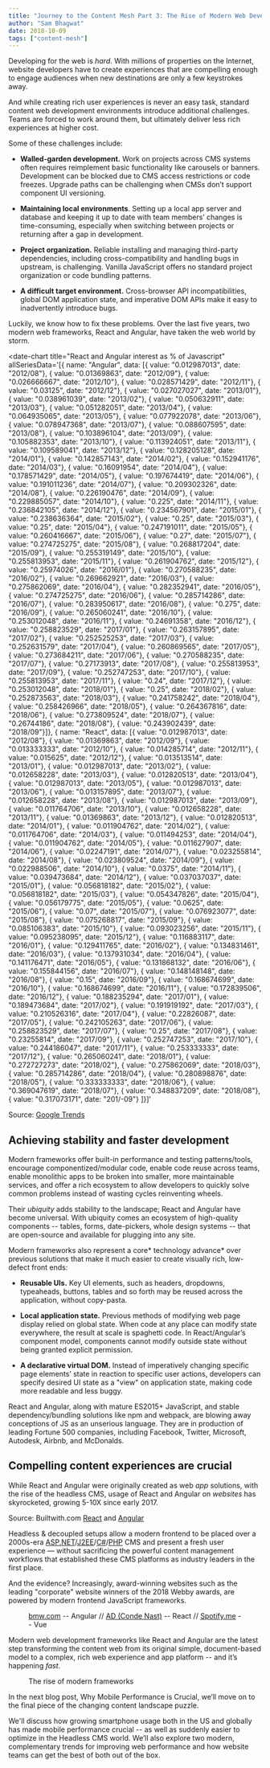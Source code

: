 ```yaml
---
title: "Journey to the Content Mesh Part 3: The Rise of Modern Web Development"
author: "Sam Bhagwat"
date: 2018-10-09
tags: ["content-mesh"]
---
```


Developing for the web is _hard_. With millions of properties on the Internet, website developers have to create experiences that are compelling enough to engage audiences when new destinations are only a few keystrokes away.

And while creating rich user experiences is never an easy task, standard content web development environments introduce additional challenges. Teams are forced to work around them, but ultimately deliver less rich experiences at higher cost.

Some of these challenges include:

- **Walled-garden development.** Work on projects across CMS systems often requires reimplement basic functionality like carousels or banners. Development can be blocked due to CMS access restrictions or code freezes. Upgrade paths can be challenging when CMSs don’t support component UI versioning.

- **Maintaining local environments**. Setting up a local app server and database and keeping it up to date with team members’ changes is time-consuming, especially when switching between projects or returning after a gap in development.

- **Project organization.** Reliable installing and managing third-party dependencies, including cross-compatibility and handling bugs in upstream, is challenging. Vanilla JavaScript offers no standard project organization or code bundling patterns.

- **A difficult target environment.** Cross-browser API incompatibilities, global DOM application state, and imperative DOM APIs make it easy to inadvertently introduce bugs.

Luckily, we know how to fix these problems. Over the last five years, two modern web frameworks, React and Angular, have taken the web world by storm.

<date-chart
title="React and Angular interest as % of Javascript"
allSeriesData='[{ name: "Angular", data: [{ value: "0.012987013", date: "2012/08"}, { value: "0.01369863", date: "2012/09"}, { value: "0.026666667", date: "2012/10"}, { value: "0.028571429", date: "2012/11"}, { value: "0.03125", date: "2012/12"}, { value: "0.027027027", date: "2013/01"}, { value: "0.038961039", date: "2013/02"}, { value: "0.050632911", date: "2013/03"}, { value: "0.051282051", date: "2013/04"}, { value: "0.064935065", date: "2013/05"}, { value: "0.077922078", date: "2013/06"}, { value: "0.078947368", date: "2013/07"}, { value: "0.088607595", date: "2013/08"}, { value: "0.103896104", date: "2013/09"}, { value: "0.105882353", date: "2013/10"}, { value: "0.113924051", date: "2013/11"}, { value: "0.109589041", date: "2013/12"}, { value: "0.128205128", date: "2014/01"}, { value: "0.142857143", date: "2014/02"}, { value: "0.152941176", date: "2014/03"}, { value: "0.16091954", date: "2014/04"}, { value: "0.178571429", date: "2014/05"}, { value: "0.197674419", date: "2014/06"}, { value: "0.191011236", date: "2014/07"}, { value: "0.209302326", date: "2014/08"}, { value: "0.226190476", date: "2014/09"}, { value: "0.229885057", date: "2014/10"}, { value: "0.225", date: "2014/11"}, { value: "0.236842105", date: "2014/12"}, { value: "0.234567901", date: "2015/01"}, { value: "0.238636364", date: "2015/02"}, { value: "0.25", date: "2015/03"}, { value: "0.25", date: "2015/04"}, { value: "0.247191011", date: "2015/05"}, { value: "0.260416667", date: "2015/06"}, { value: "0.27", date: "2015/07"}, { value: "0.274725275", date: "2015/08"}, { value: "0.268817204", date: "2015/09"}, { value: "0.255319149", date: "2015/10"}, { value: "0.255813953", date: "2015/11"}, { value: "0.261904762", date: "2015/12"}, { value: "0.25974026", date: "2016/01"}, { value: "0.270588235", date: "2016/02"}, { value: "0.269662921", date: "2016/03"}, { value: "0.275862069", date: "2016/04"}, { value: "0.282352941", date: "2016/05"}, { value: "0.274725275", date: "2016/06"}, { value: "0.285714286", date: "2016/07"}, { value: "0.283950617", date: "2016/08"}, { value: "0.275", date: "2016/09"}, { value: "0.265060241", date: "2016/10"}, { value: "0.253012048", date: "2016/11"}, { value: "0.24691358", date: "2016/12"}, { value: "0.258823529", date: "2017/01"}, { value: "0.263157895", date: "2017/02"}, { value: "0.252525253", date: "2017/03"}, { value: "0.252631579", date: "2017/04"}, { value: "0.260869565", date: "2017/05"}, { value: "0.273684211", date: "2017/06"}, { value: "0.270588235", date: "2017/07"}, { value: "0.27173913", date: "2017/08"}, { value: "0.255813953", date: "2017/09"}, { value: "0.252747253", date: "2017/10"}, { value: "0.255813953", date: "2017/11"}, { value: "0.24", date: "2017/12"}, { value: "0.253012048", date: "2018/01"}, { value: "0.25", date: "2018/02"}, { value: "0.252873563", date: "2018/03"}, { value: "0.241758242", date: "2018/04"}, { value: "0.258426966", date: "2018/05"}, { value: "0.264367816", date: "2018/06"}, { value: "0.273809524", date: "2018/07"}, { value: "0.26744186", date: "2018/08"}, { value: "0.243902439", date: "2018/09"}]}, { name: "React", data: [{ value: "0.012987013", date: "2012/08"}, { value: "0.01369863", date: "2012/09"}, { value: "0.013333333", date: "2012/10"}, { value: "0.014285714", date: "2012/11"}, { value: "0.015625", date: "2012/12"}, { value: "0.013513514", date: "2013/01"}, { value: "0.012987013", date: "2013/02"}, { value: "0.012658228", date: "2013/03"}, { value: "0.012820513", date: "2013/04"}, { value: "0.012987013", date: "2013/05"}, { value: "0.012987013", date: "2013/06"}, { value: "0.013157895", date: "2013/07"}, { value: "0.012658228", date: "2013/08"}, { value: "0.012987013", date: "2013/09"}, { value: "0.011764706", date: "2013/10"}, { value: "0.012658228", date: "2013/11"}, { value: "0.01369863", date: "2013/12"}, { value: "0.012820513", date: "2014/01"}, { value: "0.011904762", date: "2014/02"}, { value: "0.011764706", date: "2014/03"}, { value: "0.011494253", date: "2014/04"}, { value: "0.011904762", date: "2014/05"}, { value: "0.011627907", date: "2014/06"}, { value: "0.02247191", date: "2014/07"}, { value: "0.023255814", date: "2014/08"}, { value: "0.023809524", date: "2014/09"}, { value: "0.022988506", date: "2014/10"}, { value: "0.0375", date: "2014/11"}, { value: "0.039473684", date: "2014/12"}, { value: "0.037037037", date: "2015/01"}, { value: "0.056818182", date: "2015/02"}, { value: "0.056818182", date: "2015/03"}, { value: "0.054347826", date: "2015/04"}, { value: "0.056179775", date: "2015/05"}, { value: "0.0625", date: "2015/06"}, { value: "0.07", date: "2015/07"}, { value: "0.076923077", date: "2015/08"}, { value: "0.075268817", date: "2015/09"}, { value: "0.085106383", date: "2015/10"}, { value: "0.093023256", date: "2015/11"}, { value: "0.095238095", date: "2015/12"}, { value: "0.116883117", date: "2016/01"}, { value: "0.129411765", date: "2016/02"}, { value: "0.134831461", date: "2016/03"}, { value: "0.137931034", date: "2016/04"}, { value: "0.141176471", date: "2016/05"}, { value: "0.131868132", date: "2016/06"}, { value: "0.155844156", date: "2016/07"}, { value: "0.148148148", date: "2016/08"}, { value: "0.15", date: "2016/09"}, { value: "0.168674699", date: "2016/10"}, { value: "0.168674699", date: "2016/11"}, { value: "0.172839506", date: "2016/12"}, { value: "0.188235294", date: "2017/01"}, { value: "0.189473684", date: "2017/02"}, { value: "0.191919192", date: "2017/03"}, { value: "0.210526316", date: "2017/04"}, { value: "0.22826087", date: "2017/05"}, { value: "0.242105263", date: "2017/06"}, { value: "0.258823529", date: "2017/07"}, { value: "0.25", date: "2017/08"}, { value: "0.23255814", date: "2017/09"}, { value: "0.252747253", date: "2017/10"}, { value: "0.244186047", date: "2017/11"}, { value: "0.253333333", date: "2017/12"}, { value: "0.265060241", date: "2018/01"}, { value: "0.272727273", date: "2018/02"}, { value: "0.275862069", date: "2018/03"}, { value: "0.285714286", date: "2018/04"}, { value: "0.280898876", date: "2018/05"}, { value: "0.333333333", date: "2018/06"}, { value: "0.369047619", date: "2018/07"}, { value: "0.348837209", date: "2018/08"}, { value: "0.317073171", date: "201/-09"} ]}]'
</date-chart>

Source: [Google Trends](https://trends.google.com/trends/explore?date=2012-01-01%202018-08-31&geo=US&q=%2Fm%2F012l1vxv,%2Fm%2F0j45p7w,%2Fm%2F02p97)

## Achieving stability and faster development

Modern frameworks offer built-in performance and testing patterns/tools, encourage componentized/modular code, enable code reuse across teams, enable monolithic apps to be broken into smaller, more maintainable services, and offer a rich ecosystem to allow developers to quickly solve common problems instead of wasting cycles reinventing wheels.

Their _ubiquity_ adds stability to the landscape; React and Angular have become universal. With ubiquity comes an ecosystem of high-quality components -- tables, forms, date-pickers, whole design systems -- that are open-source and available for plugging into any site.

Modern frameworks also represent a core* technology advance* over previous solutions that make it much easier to create visually rich, low-defect front ends:

- **Reusable UIs.** Key UI elements, such as headers, dropdowns, typeaheads, buttons, tables and so forth may be reused across the application, without copy-pasta.

- **Local application state.** Previous methods of modifying web page display relied on global state. When code at any place can modify state everywhere, the result at scale is spaghetti code. In React/Angular’s component model, components cannot modify outside state without being granted explicit permission.

- **A declarative virtual DOM.** Instead of imperatively changing specific page elements’ state in reaction to specific user actions, developers can specify desired UI state as a "view" on application state, making code more readable and less buggy.

React and Angular, along with mature ES2015+ JavaScript, and stable dependency/bundling solutions like npm and webpack, are blowing away conceptions of JS as an unserious language. They are in production of leading Fortune 500 companies, including Facebook, Twitter, Microsoft, Autodesk, Airbnb, and McDonalds.

## Compelling content experiences are crucial

While React and Angular were originally created as web _app_ solutions, with the rise of the headless CMS, usage of React and Angular on _websites_ has skyrocketed, growing 5-10X since early 2017.

<date-chart 
    title="React and Angular usage" 
    yAxisLabel="% of top 10,000 sites" 
    allSeriesData='[{ name: "React", data: [{ date: "2017/01", value: "0.0170"}, { date: "2017/04", value: "0.0223"}, { date: "2017/06", value: "0.0251"}, { date: "2017/08", value: "0.0283"}, { date: "2018/01", value: "0.0538"}, { date: "2018/08", value: "0.0738"}] },{ name: "Angular", data: [{ date: "2017/06", value: "0.0001"}, { date: "2017/08", value: "0.0007"}, { date: "2018/01", value: "0.0018"}, { date: "2018/08", value: "0.184"}] }]'>
</date-chart>

Source: Builtwith.com [React](https://trends.builtwith.com/javascript/React) and [Angular](https://trends.builtwith.com/framework/Angular)

Headless & decoupled setups allow a modern frontend to be placed over a 2000s-era [ASP.NET](http://www.dnnsoftware.com/)/[J2EE](https://www.adobe.com/marketing/experience-manager.html)/[C#](https://www.sitecore.com/)/[PHP](https://wordpress.com/) CMS and present a fresh user experience — without sacrificing the powerful content management workflows that established these CMS platforms as industry leaders in the first place.

And the evidence? Increasingly, award-winning websites such as the leading "corporate" website winners of the 2018 Webby awards, are powered by modern frontend JavaScript frameworks.

<figure>
  <img alt="" src="./bmw-arch-digest-spotify.png" />
  <figcaption>
    <a href="bmw.com">bmw.com</a> -- Angular // <a href="architecturaldigest.com">AD (Conde Nast)</a> -- React // <a href="spotify.me">Spotify.me</a> -- Vue
  </figcaption>
</figure>

Modern web development frameworks like React and Angular are the latest step transforming the content web from its original simple, document-based model to a complex, rich web experience and app platform -- and it’s happening _fast_.

<figure>
  <img alt="" src="./modern-frameworks.png" />
  <figcaption>
    The rise of modern frameworks
  </figcaption>
</figure>

In the next blog post, Why Mobile Performance is Crucial, we’ll move on to the final piece of the changing content landscape puzzle.

We'll discuss how growing smartphone usage both in the US and globally has made mobile performance crucial -- as well as suddenly easier to optimize in the Headless CMS world. We’ll also explore two modern, complementary trends for improving web performance and how website teams can get the best of both out of the box.

